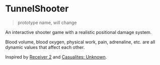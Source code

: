 # TunnelShooter 
> prototype name, will change

An interactive shooter game with a realistic positional damage system. 

Blood volume, blood oxygen, physical work, pain, adrenaline, etc. are all dynamic values that affect each other.

Inspired by [Receiver 2](https://receiver2.com) and [Casualites: Unknown](https://orsonik.itch.io/scav-prototype).
